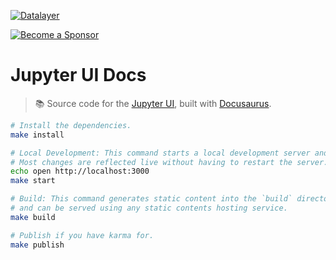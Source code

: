 [![Datalayer](https://assets.datalayer.design/datalayer-25.svg)](https://datalayer.io)

[![Become a Sponsor](https://img.shields.io/static/v1?label=Become%20a%20Sponsor&message=%E2%9D%A4&logo=GitHub&style=flat&color=1ABC9C)](https://github.com/sponsors/datalayer)

# Jupyter UI Docs

> 📚 Source code for the [Jupyter UI](https://github.com/datalayer/jupyter-ui), built with [Docusaurus](https://docusaurus.io).

```bash
# Install the dependencies.
make install
```

```bash
# Local Development: This command starts a local development server and opens up a browser window.
# Most changes are reflected live without having to restart the server.
echo open http://localhost:3000
make start
```

```bash
# Build: This command generates static content into the `build` directory 
# and can be served using any static contents hosting service.
make build
```

```bash
# Publish if you have karma for.
make publish
```

